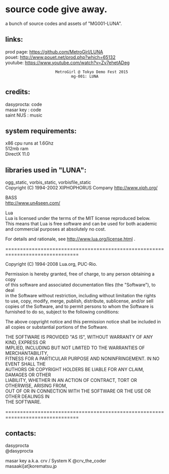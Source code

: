 # source code give away.
a bunch of source codes and assets of "MG001-LUNA".  

links:
------
prod page: https://github.com/MetroGirl/LUNA  
pouet: http://www.pouet.net/prod.php?which=65132  
youtube: https://www.youtube.com/watch?v=Zv7ehetADeg  

                          MetroGirl @ Tokyo Demo Fest 2015
                                 mg-001: LUNA

credits:  
--------  
 dasyprocta: code  
 masar key : code  
 saint NUS : music  

system requirements:  
--------------------  
x86 cpu runs at 1.6Ghz  
512mb ram  
DirectX 11.0  
  
libraries used in "LUNA":  
-------------------------  
ogg_static, vorbis_static, vorbisfile_static  
Copyright (C) 1994-2002 XIPHOPHORUS Company http://www.xiph.org/  
  
BASS  
http://www.un4seen.com/  
  
Lua  
Lua is licensed under the terms of the MIT license reproduced below.  
This means that Lua is free software and can be used for both academic  
and commercial purposes at absolutely no cost.  
  
For details and rationale, see http://www.lua.org/license.html .  
  
===============================================================================  
  
Copyright (C) 1994-2008 Lua.org, PUC-Rio.  
  
Permission is hereby granted, free of charge, to any person obtaining a copy  
of this software and associated documentation files (the "Software"), to deal  
in the Software without restriction, including without limitation the rights  
to use, copy, modify, merge, publish, distribute, sublicense, and/or sell  
copies of the Software, and to permit persons to whom the Software is  
furnished to do so, subject to the following conditions:  
  
The above copyright notice and this permission notice shall be included in  
all copies or substantial portions of the Software.  
  
THE SOFTWARE IS PROVIDED "AS IS", WITHOUT WARRANTY OF ANY KIND, EXPRESS OR  
IMPLIED, INCLUDING BUT NOT LIMITED TO THE WARRANTIES OF MERCHANTABILITY,  
FITNESS FOR A PARTICULAR PURPOSE AND NONINFRINGEMENT.  IN NO EVENT SHALL THE  
AUTHORS OR COPYRIGHT HOLDERS BE LIABLE FOR ANY CLAIM, DAMAGES OR OTHER  
LIABILITY, WHETHER IN AN ACTION OF CONTRACT, TORT OR OTHERWISE, ARISING FROM,  
OUT OF OR IN CONNECTION WITH THE SOFTWARE OR THE USE OR OTHER DEALINGS IN  
THE SOFTWARE.  
  
===============================================================================  
  
contacts:  
---------  
 dasyprocta  
 @dasyprocta  
  
 masar key a.k.a. crv / System K
 @crv_the_coder  
 masaaki[at]korematsu.jp  

